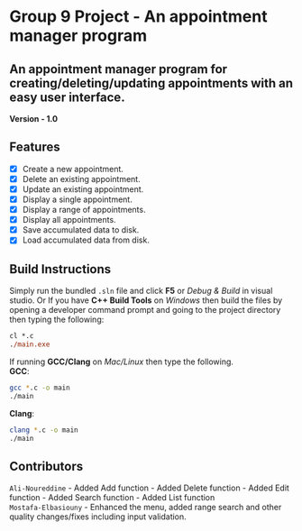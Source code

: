 # Group 9 Project - An appointment manager program
An appointment manager program for creating/deleting/updating appointments with an easy user interface. <br>
---
**Version - 1.0**

## Features
- [x] Create a new appointment.
- [x] Delete an existing appointment.
- [x] Update an existing appointment.
- [x] Display a single appointment.
- [x] Display a range of appointments.
- [x] Display all appointments.
- [x] Save accumulated data to disk.
- [x] Load accumulated data from disk.

## Build Instructions
Simply run the bundled `.sln` file and click **F5** or *Debug & Build* in visual studio.
Or
If you have **C++ Build Tools** on *Windows* then build the files by opening a developer command prompt and going to the project directory then typing the following:
``` ps
cl *.c
./main.exe
```
If running **GCC/Clang** on *Mac/Linux* then type the following.<br>
**GCC**:
``` bash
gcc *.c -o main
./main
```
**Clang**:
``` bash
clang *.c -o main
./main
```

## Contributors
`Ali-Noureddine` - Added Add function
				 - Added Delete function
				 - Added Edit function
				 - Added Search function
				 - Added List function<br>
`Mostafa-Elbasiouny` - Enhanced the menu, added range search and other quality changes/fixes including input validation.<br>
